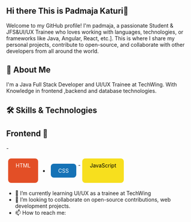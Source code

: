 ## Hi there This is Padmaja Katuri👋

Welcome to my GitHub profile! I'm padmaja, a passionate Student & JFS&UI/UX Trainee  who loves working with languages, technologies, or frameworks  like Java, Angular, React, etc.]. This is where I share my personal projects, contribute to open-source, and collaborate with other developers from all around the world.

## 🚀 About Me
I'm a  Java Full Stack Developer and UI/UX Trainee at TechWing. With Knowledge in  frontend ,backend and database technologies.

## 🛠️ Skills & Technologies
## Frontend 🚀
-<div style="display: flex; flex-wrap: wrap;"> <div style="background-color: #E34F26; color: white; padding: 10px 20px; margin: 5px; border-radius: 8px;">HTML</div>
 - <div style="background-color: #1572B6; color: white; padding: 10px 20px; margin: 5px; border-radius: 8px;">CSS</div>
  -<div style="background-color: #F7DF1E; color: black; padding: 10px 20px; margin: 5px; border-radius: 8px;">JavaScript</div> </div>


- 🌱 I’m currently learning UI/UX as a trainee at TechWing
- 👯 I’m looking to collaborate on open-source contributions, web development projects.
- 📫 How to reach me: 

